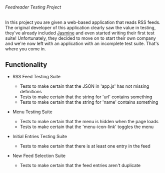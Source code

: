 ###### Feedreader Testing Project

In this project you are given a web-based application that reads RSS feeds. The original developer of this application clearly saw the value in testing, they've already included [Jasmine](http://jasmine.github.io/) and even started writing their first test suite! Unfortunately, they decided to move on to start their own company and we're now left with an application with an incomplete test suite. That's where you come in.


## Functionality

* RSS Feed Testing Suite
	* Tests to make certain that the JSON in 'app.js' has not missing definitions
	* Tests to make certain that the string for 'url' contains something
	* Tests to make certain that the string for 'name' contains something

* Menu Testing Suite
	* Tests to make certain that the menu is hidden when the page loads
	* Tests to make certain that the 'menu-icon-link' toggles the menu

* Initial Entries Testing Suite
	* Tests to make certain that there is at least one entry in the feed

* New Feed Selection Suite
	* Tests to make certain that the feed entries aren't duplicate